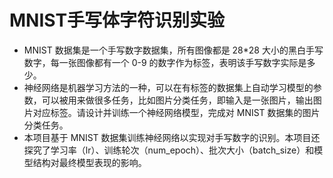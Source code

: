 # MNIST手写体字符识别实验

- MNIST 数据集是一个手写数字数据集，所有图像都是 28*28 大小的黑白手写数字，每一张图像都有一个 0-9 的数字作为标签，表明该手写数字实际是多少。
- 神经网络是机器学习方法的一种，可以在有标签的数据集上自动学习模型的参数，可以被用来做很多任务，比如图片分类任务，即输入是一张图片，输出图片对应标签。请设计并训练一个神经网络模型，完成对 MNIST 数据集的图片分类任务。
- 本项目基于 MNIST 数据集训练神经网络以实现对手写数字的识别。本项目还探究了学习率（lr）、训练轮次（num_epoch）、批次大小（batch_size）和模型结构对最终模型表现的影响。

